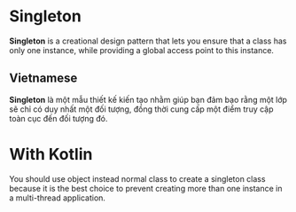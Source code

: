 # Singleton
**Singleton** is a creational design pattern that lets you ensure that a class has only one instance, while providing a global access point to this instance.

## Vietnamese
**Singleton** là một mẫu thiết kế kiến tạo nhằm giúp bạn đảm bạo rằng một lớp sẽ chỉ có duy nhất một đối tượng, đồng thời cung cấp một điểm truy cập toàn cục đến đối tượng đó.

# With Kotlin
You should use object instead normal class to create a singleton class because it is the best choice to prevent creating more than one instance in a multi-thread application. 
